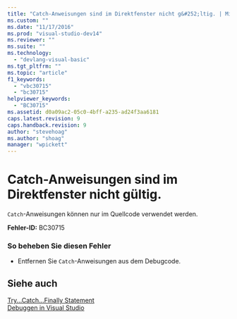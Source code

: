 ```yaml
---
title: "Catch-Anweisungen sind im Direktfenster nicht g&#252;ltig. | Microsoft Docs"
ms.custom: ""
ms.date: "11/17/2016"
ms.prod: "visual-studio-dev14"
ms.reviewer: ""
ms.suite: ""
ms.technology: 
  - "devlang-visual-basic"
ms.tgt_pltfrm: ""
ms.topic: "article"
f1_keywords: 
  - "vbc30715"
  - "bc30715"
helpviewer_keywords: 
  - "BC30715"
ms.assetid: d0a09ac2-05c0-4bff-a235-ad24f3aa6181
caps.latest.revision: 9
caps.handback.revision: 9
author: "stevehoag"
ms.author: "shoag"
manager: "wpickett"
---
```

# Catch-Anweisungen sind im Direktfenster nicht g&#252;ltig.
`Catch`\-Anweisungen können nur im Quellcode verwendet werden.  
  
 **Fehler\-ID:** BC30715  
  
### So beheben Sie diesen Fehler  
  
-   Entfernen Sie `Catch`\-Anweisungen aus dem Debugcode.  
  
## Siehe auch  
 [Try...Catch...Finally Statement](../../visual-basic/language-reference/statements/try-catch-finally-statement.md)   
 [Debuggen in Visual Studio](/visual-studio/debugger/debugging-in-visual-studio)